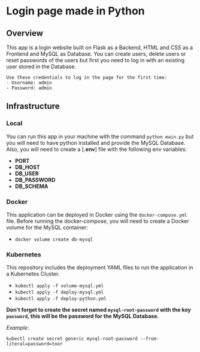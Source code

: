 # Login page made in Python

## Overview
This app is a login website built on Flask as a Backend, HTML and CSS as a Frontend and MySQL as Database. You can create users, delete users or reset passwords of the users but first you need to log in with an existing user stored in the Database.

```
Use these credentials to log in the page for the first time:
- Username: admin
- Password: admin
```

## Infrastructure
### Local
You can run this app in your machine with the command `python main.py` but you will need to have python installed and provide the MySQL Database. Also, you will need to create a [**.env**] file with the following env variables:
- **PORT**
- **DB_HOST**
- **DB_USER**
- **DB_PASSWORD**
- **DB_SCHEMA**

### Docker
This application can be deployed in Docker using the `docker-compose.yml` file. Before running the docker-compose, you will need to create a Docker volume for the MySQL container:
- `docker volume create db-mysql`

### Kubernetes
This repository includes the deployment YAML files to run the application in a Kubernetes Cluster.
- `kubectl apply -f volume-mysql.yml`
- `kubectl apply -f deploy-mysql.yml`
- `kubectl apply -f deploy-python.yml`

**Don't forget to create the secret named `mysql-root-password` with the key `password`, this will be the password for the MySQL Database.**

_Example:_

`kubectl create secret generic mysql-root-password --from-literal=password=toor`
